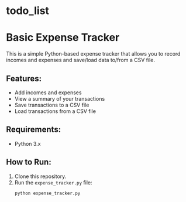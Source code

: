 # todo_list
# Basic Expense Tracker

This is a simple Python-based expense tracker that allows you to record incomes and expenses and save/load data to/from a CSV file.

## Features:
- Add incomes and expenses
- View a summary of your transactions
- Save transactions to a CSV file
- Load transactions from a CSV file

## Requirements:
- Python 3.x

## How to Run:
1. Clone this repository.
2. Run the `expense_tracker.py` file:
   ```bash
   python expense_tracker.py
